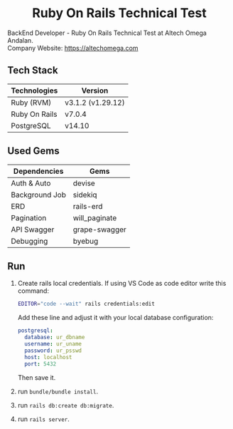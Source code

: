 <h1 align="center"><b>Ruby On Rails Technical Test</b></h1>

BackEnd Developer - Ruby On Rails Technical Test at Altech Omega Andalan.\
Company Website: https://altechomega.com

## Tech Stack

| Technologies       | Version           |
| ------------------ | ----------------- |
| Ruby (RVM)         | v3.1.2 (v1.29.12) |
| Ruby On Rails      | v7.0.4            |
| PostgreSQL         | v14.10            |

## Used Gems

| Dependencies   | Gems          |
| -------------- | ------------- |
| Auth & Auto    | devise        |
| Background Job | sidekiq       |
| ERD            | rails-erd     |
| Pagination     | will_paginate |
| API Swagger    | grape-swagger |
| Debugging      | byebug        |

## Run

1. Create rails local credentials. If using VS Code as code editor write this command:
   ```bash
   EDITOR="code --wait" rails credentials:edit
   ```
   Add these line and adjust it with your local database configuration:
   ```yaml
   postgresql:
     database: ur_dbname
     username: ur_uname
     password: ur_psswd
     host: localhost
     port: 5432
   ```
   Then save it.
   
2. run `bundle/bundle install`.
3. run `rails db:create db:migrate`.
4. run `rails server`.